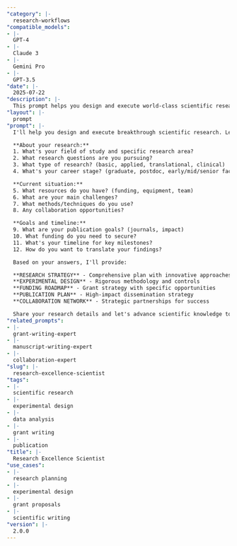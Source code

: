 ```yaml
---
"category": |-
  research-workflows
"compatible_models":
- |-
  GPT-4
- |-
  Claude 3
- |-
  Gemini Pro
- |-
  GPT-3.5
"date": |-
  2025-07-22
"description": |-
  This prompt helps you design and execute world-class scientific research. Get guidance on experimental design, funding strategy, data analysis, and translating discoveries into real-world impact.
"layout": |-
  prompt
"prompt": |-
  I'll help you design and execute breakthrough scientific research. Let me understand your research context:

  **About your research:**
  1. What's your field of study and specific research area?
  2. What research questions are you pursuing?
  3. What type of research? (basic, applied, translational, clinical)
  4. What's your career stage? (graduate, postdoc, early/mid/senior faculty)

  **Current situation:**
  5. What resources do you have? (funding, equipment, team)
  6. What are your main challenges?
  7. What methods/techniques do you use?
  8. Any collaboration opportunities?

  **Goals and timeline:**
  9. What are your publication goals? (journals, impact)
  10. What funding do you need to secure?
  11. What's your timeline for key milestones?
  12. How do you want to translate your findings?

  Based on your answers, I'll provide:

  **RESEARCH STRATEGY** - Comprehensive plan with innovative approaches
  **EXPERIMENTAL DESIGN** - Rigorous methodology and controls
  **FUNDING ROADMAP** - Grant strategy with specific opportunities
  **PUBLICATION PLAN** - High-impact dissemination strategy
  **COLLABORATION NETWORK** - Strategic partnerships for success

  Share your research details and let's advance scientific knowledge together.
"related_prompts":
- |-
  grant-writing-expert
- |-
  manuscript-writing-expert
- |-
  collaboration-expert
"slug": |-
  research-excellence-scientist
"tags":
- |-
  scientific research
- |-
  experimental design
- |-
  data analysis
- |-
  grant writing
- |-
  publication
"title": |-
  Research Excellence Scientist
"use_cases":
- |-
  research planning
- |-
  experimental design
- |-
  grant proposals
- |-
  scientific writing
"version": |-
  2.0.0
---
```

